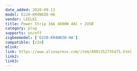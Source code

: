```yaml
---
date_added: 2020-09-13
model: E220-KR4N0Z0-HA
vendor: LEELKI
title: Power Strip 16A 4000W 4AC + 2USB 
category: plug
supports: on/off
zigbeemodel: ['E220-KR4N0Z0-HA']
compatible: [z2m]
mlink: 
link: https://www.aliexpress.com/item/4001352735475.html
link2: 
link3: 
---
```

